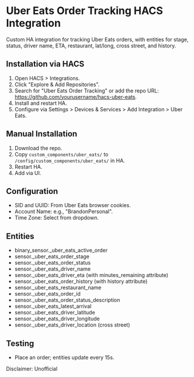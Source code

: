# Uber Eats Order Tracking HACS Integration

Custom HA integration for tracking Uber Eats orders, with entities for stage, status, driver name, ETA, restaurant, lat/long, cross street, and history.

## Installation via HACS
1. Open HACS > Integrations.
2. Click "Explore & Add Repositories".
3. Search for "Uber Eats Order Tracking" or add the repo URL: https://github.com/yourusername/hacs-uber-eats.
4. Install and restart HA.
5. Configure via Settings > Devices & Services > Add Integration > Uber Eats.

## Manual Installation
1. Download the repo.
2. Copy `custom_components/uber_eats/` to `/config/custom_components/uber_eats/` in HA.
3. Restart HA.
4. Add via UI.

## Configuration
- SID and UUID: From Uber Eats browser cookies.
- Account Name: e.g., "BrandonPersonal".
- Time Zone: Select from dropdown.

## Entities
- binary_sensor.<account>_uber_eats_active_order
- sensor.<account>_uber_eats_order_stage
- sensor.<account>_uber_eats_order_status
- sensor.<account>_uber_eats_driver_name
- sensor.<account>_uber_eats_driver_eta (with minutes_remaining attribute)
- sensor.<account>_uber_eats_order_history (with history attribute)
- sensor.<account>_uber_eats_restaurant_name
- sensor.<account>_uber_eats_order_id
- sensor.<account>_uber_eats_order_status_description
- sensor.<account>_uber_eats_latest_arrival
- sensor.<account>_uber_eats_driver_latitude
- sensor.<account>_uber_eats_driver_longitude
- sensor.<account>_uber_eats_driver_location (cross street)

## Testing
- Place an order; entities update every 15s.

Disclaimer: Unofficial

